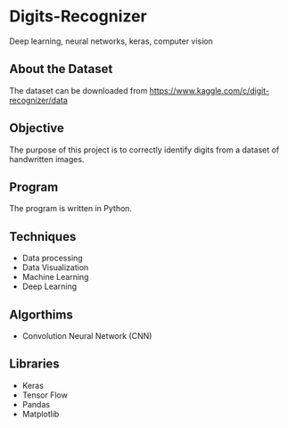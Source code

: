 # Digits-Recognizer
Deep learning, neural networks, keras, computer vision

## About the Dataset

The dataset can be downloaded from https://www.kaggle.com/c/digit-recognizer/data

## Objective

The purpose of this project is to correctly identify digits from a dataset of handwritten images. 

## Program

The program is written in Python.

## Techniques

   - Data processing
   - Data Visualization
   - Machine Learning
   - Deep Learning   

## Algorthims 

   - Convolution Neural Network (CNN)

## Libraries
  
   - Keras
   - Tensor Flow
   - Pandas
   - Matplotlib
   




